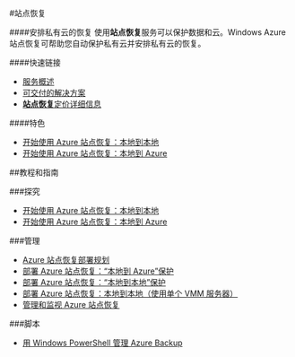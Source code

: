﻿<properties linkid="dev-net-site-recovery" urlDisplayName="Windows Azure 站点恢复" pageTitle="站点恢复 - Azure 微软云" metaKeywords="站点恢复,Site Recovery,数据保护,本地到本地,本地到云,管理,监视" description="安排私有云的恢复。使用站点恢复服务可以保护数据和云。Windows Azure 站点恢复可帮助您自动保护私有云并安排私有云的恢复。" metaCanonical="" services="站点恢复" documentationCenter="Services" title="Orchestrate recovery of private clouds" authors="Eric" solutions="" manager="TK" editor="Haifeng Liu" />
<tags ms.service="站点恢复"
    ms.date=""
    wacn.date="06/29/2015"
    />

#站点恢复

####安排私有云的恢复
使用**站点恢复**服务可以保护数据和云。Windows Azure 站点恢复可帮助您自动保护私有云并安排私有云的恢复。

####快速链接
-   [服务概述](/home/features/site-recovery)
-   [可交付的解决方案](/zh-cn/solutions/storage-backup-recovery)
-   [**站点恢复**定价详细信息](/home/features/site-recovery/#price)
  
####特色

-   [开始使用 Azure 站点恢复：本地到本地](/zh-cn/documentation/articles/hyper-v-recovery-manager-configure-vault)
-   [开始使用 Azure 站点恢复：本地到 Azure](/zh-cn/documentation/articles/hyper-v-recovery-manager-azure)  

##教程和指南

###探究

-   [开始使用 Azure 站点恢复：本地到本地](/zh-cn/documentation/articles/hyper-v-recovery-manager-configure-vault)
-   [开始使用 Azure 站点恢复：本地到 Azure](/zh-cn/documentation/articles/hyper-v-recovery-manager-azure)

###管理

-   [Azure 站点恢复部署规划](http://msdn.microsoft.com/zh-cn/library/azure/dn469074.aspx)
-   [部署 Azure 站点恢复：“本地到 Azure”保护](http://msdn.microsoft.com/zh-cn/library/azure/dn788903.aspx)
-   [部署 Azure 站点恢复：“本地到本地”保护](http://msdn.microsoft.com/zh-cn/library/azure/dn168841.aspx)
-   [部署 Azure 站点恢复：本地到本地（使用单个 VMM 服务器）](http://msdn.microsoft.com/zh-cn/library/azure/dn495054.aspx)
-   [管理和监视 Azure 站点恢复](http://msdn.microsoft.com/zh-cn/library/azure/dn495053.aspx)
  
###脚本
-   [用 Windows PowerShell 管理 Azure Backup](http://technet.microsoft.com/zh-cn/library/hh831765.aspx)
